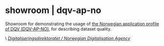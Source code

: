 # showroom | dqv-ap-no

Showroom for demonstrating the usage of [the Norwegian application profile of DQV (DQV-AP-NO)](https://data.norge.no/specification/dcat-ap-no), for describing dataset quality.

\ [_Digitaliseringsdirektoratet / Norwegian Digitalisation Agency_](https://digdir.no)
